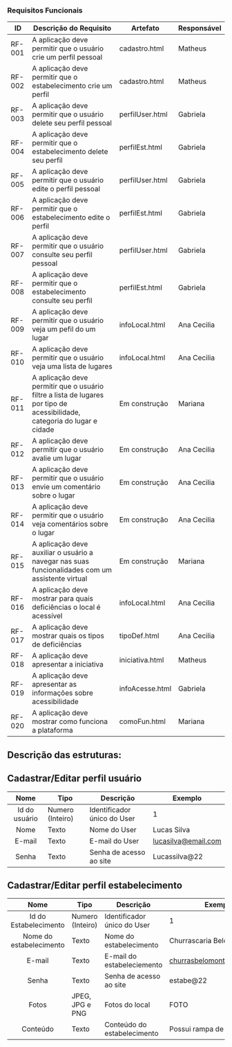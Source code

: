 


### Requisitos Funcionais

|ID    | Descrição do Requisito  | Artefato | Responsável |
|------|-----------------------------------------|----| ----|
|RF-001| A aplicação deve permitir que o usuário crie um perfil pessoal | cadastro.html | Matheus |
|RF-002| A aplicação deve permitir que o estabelecimento crie um perfil  | cadastro.html | Matheus |
|RF-003| A aplicação deve permitir que o usuário delete seu perfil pessoal | perfilUser.html | Gabriela |
|RF-004| A aplicação deve permitir que o estabelecimento delete seu perfil | perfilEst.html | Gabriela |
|RF-005| A aplicação deve permitir que o usuário edite o perfil pessoal | perfilUser.html | Gabriela |
|RF-006| A aplicação deve permitir que o estabelecimento edite o perfil | perfilEst.html | Gabriela |
|RF-007| A aplicação deve permitir que o usuário consulte seu perfil pessoal |  perfilUser.html  | Gabriela |
|RF-008| A aplicação deve permitir que o estabelecimento consulte seu perfil  | perfilEst.html | Gabriela |
|RF-009| A aplicação deve permitir que o usuário veja um pefil do um lugar | infoLocal.html | Ana Cecilia|
|RF-010| A aplicação deve permitir que o usuário veja uma lista de lugares | infoLocal.html |Ana Cecilia |
|RF-011| A aplicação deve permitir que o usuário filtre a lista de lugares por tipo de acessibilidade, categoria do lugar e cidade | Em construção | Mariana |
|RF-012| A aplicação deve permitir que o usuário avalie um lugar |  Em construção | Ana Cecilia |
|RF-013| A aplicação deve permitir que o usuário envie um comentário sobre o lugar |  Em construção |Ana Cecilia |
|RF-014| A aplicação deve permitir que o usuário veja comentários sobre o lugar |  Em construção | Ana Cecilia|
|RF-015| A aplicação deve auxiliar o usuário a navegar nas suas funcionalidades com um assistente virtual | Em construção | Mariana |
|RF-016| A aplicação deve mostrar para quais deficiências o local é acessível | infoLocal.html | Ana Cecilia |
|RF-017| A aplicação deve mostrar quais os tipos de deficiências | tipoDef.html | Ana Cecilia|
|RF-018| A aplicação deve apresentar a iniciativa | iniciativa.html | Matheus|
|RF-019| A aplicação deve apresentar as informações sobre acessibilidade| infoAcesse.html | Gabriela|
|RF-020| A aplicação deve mostrar como funciona a plataforma| comoFun.html | Mariana|

## Descrição das estruturas:

## Cadastrar/Editar perfil usuário
|  **Nome**      | **Tipo**          | **Descrição**                             | **Exemplo**                                    |
|:--------------:|-------------------|-------------------------------------------|------------------------------------------------|
| Id do usuário  | Numero (Inteiro)  | Identificador único do User               | 1                                              |
| Nome           | Texto             | Nome do User                              | Lucas Silva                                    |
| E-mail         | Texto             | E-mail do User                            | lucasilva@email.com                            |
| Senha          | Texto             | Senha de acesso ao site                   | Lucassilva@22                                  |

## Cadastrar/Editar perfil estabelecimento
|  **Nome**      | **Tipo**          | **Descrição**                             | **Exemplo**                                    |
|:--------------:|-------------------|-------------------------------------------|------------------------------------------------|
| Id do Estabelecimento | Numero (Inteiro)  | Identificador único do User               | 1                                              |
| Nome do estabelecimento            | Texto             | Nome do estabelecimento                              | Churrascaria BeloMonte
| E-mail         | Texto             | E-mail do estabeleciemento                             | churrasbelomonte@email.com                            |
| Senha          | Texto             | Senha de acesso ao site                   | estabe@22                                  |                    |
| Fotos  | JPEG, JPG e PNG          | Fotos do local |            FOTO                                      |
| Conteúdo  | Texto        | Conteúdo do estabelecimento |          Possui rampa de acesso...                                      |


